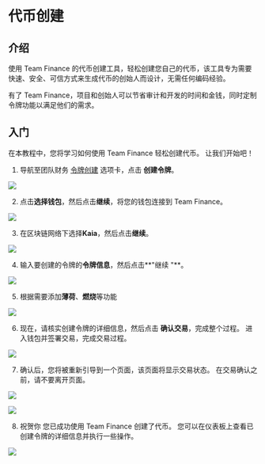 # 代币创建

## 介绍

使用 Team Finance 的代币创建工具，轻松创建您自己的代币，该工具专为需要快速、安全、可信方式来生成代币的创始人而设计，无需任何编码经验。

有了 Team Finance，项目和创始人可以节省审计和开发的时间和金钱，同时定制令牌功能以满足他们的需求。

## 入门

在本教程中，您将学习如何使用 Team Finance 轻松创建代币。 让我们开始吧！

1. 导航至团队财务 [令牌创建](https://app.team.finance/token-creation) 选项卡，点击 **创建令牌**。

![](/img/build/tools/token-management/token-creation/tc-step-1.png)

2. 点击**选择钱包**，然后点击**继续**，将您的钱包连接到 Team Finance。

![](/img/build/tools/token-management/token-creation/tc-step-2.png)

3. 在区块链网络下选择**Kaia**，然后点击**继续**。

![](/img/build/tools/token-management/token-creation/tc-step-3.png)

4. 输入要创建的令牌的**令牌信息**，然后点击\*\*"继续 "\*\*。

![](/img/build/tools/token-management/token-creation/tc-step-4.png)

5. 根据需要添加**薄荷**、**燃烧**等功能

![](/img/build/tools/token-management/token-creation/tc-step-5.png)

6. 现在，请核实创建令牌的详细信息，然后点击 **确认交易**，完成整个过程。 进入钱包并签署交易，完成交易过程。

![](/img/build/tools/token-management/token-creation/tc-step-6.png)

7. 确认后，您将被重新引导到一个页面，该页面将显示交易状态。 在交易确认之前，请不要离开页面。

![](/img/build/tools/token-management/token-creation/tc-step-7a.png)

![](/img/build/tools/token-management/token-creation/tc-step-7b.png)

8. 祝贺你 您已成功使用 Team Finance 创建了代币。 您可以在仪表板上查看已创建令牌的详细信息并执行一些操作。

![](/img/build/tools/token-management/token-creation/tc-step-8.png)
